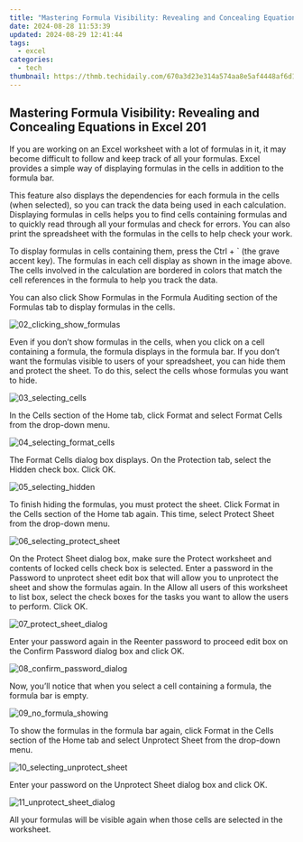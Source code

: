 ```yaml
---
title: "Mastering Formula Visibility: Revealing and Concealing Equations in Excel 201"
date: 2024-08-28 11:53:39
updated: 2024-08-29 12:41:44
tags:
  - excel
categories:
  - tech
thumbnail: https://thmb.techidaily.com/670a3d23e314a574aa8e5af4448af6d1aaae629960eef8dd3da5be3e28617436.jpg
---
```


## Mastering Formula Visibility: Revealing and Concealing Equations in Excel 201

If you are working on an Excel worksheet with a lot of formulas in it, it may become difficult to follow and keep track of all your formulas. Excel provides a simple way of displaying formulas in the cells in addition to the formula bar.

 This feature also displays the dependencies for each formula in the cells (when selected), so you can track the data being used in each calculation. Displaying formulas in cells helps you to find cells containing formulas and to quickly read through all your formulas and check for errors. You can also print the spreadsheet with the formulas in the cells to help check your work.

 To display formulas in cells containing them, press the Ctrl + \` (the grave accent key). The formulas in each cell display as shown in the image above. The cells involved in the calculation are bordered in colors that match the cell references in the formula to help you track the data.

 You can also click Show Formulas in the Formula Auditing section of the Formulas tab to display formulas in the cells.

![02_clicking_show_formulas](https://static1.howtogeekimages.com/wordpress/wp-content/uploads/2013/11/02_clicking_show_formulas.png) 

 Even if you don’t show formulas in the cells, when you click on a cell containing a formula, the formula displays in the formula bar. If you don’t want the formulas visible to users of your spreadsheet, you can hide them and protect the sheet. To do this, select the cells whose formulas you want to hide.

![03_selecting_cells](https://static1.howtogeekimages.com/wordpress/wp-content/uploads/2013/11/03_selecting_cells.png) 

 In the Cells section of the Home tab, click Format and select Format Cells from the drop-down menu.

![04_selecting_format_cells](https://static1.howtogeekimages.com/wordpress/wp-content/uploads/2013/11/04_selecting_format_cells.png) 

 The Format Cells dialog box displays. On the Protection tab, select the Hidden check box. Click OK.

![05_selecting_hidden](https://static1.howtogeekimages.com/wordpress/wp-content/uploads/2013/11/05_selecting_hidden.png) 

 To finish hiding the formulas, you must protect the sheet. Click Format in the Cells section of the Home tab again. This time, select Protect Sheet from the drop-down menu.

![06_selecting_protect_sheet](https://static1.howtogeekimages.com/wordpress/wp-content/uploads/2013/11/06_selecting_protect_sheet.png) 

 On the Protect Sheet dialog box, make sure the Protect worksheet and contents of locked cells check box is selected. Enter a password in the Password to unprotect sheet edit box that will allow you to unprotect the sheet and show the formulas again. In the Allow all users of this worksheet to list box, select the check boxes for the tasks you want to allow the users to perform. Click OK.

![07_protect_sheet_dialog](https://static1.howtogeekimages.com/wordpress/wp-content/uploads/2013/11/07_protect_sheet_dialog.png) 

 Enter your password again in the Reenter password to proceed edit box on the Confirm Password dialog box and click OK.

![08_confirm_password_dialog](https://static1.howtogeekimages.com/wordpress/wp-content/uploads/2013/11/08_confirm_password_dialog.png) 

 Now, you’ll notice that when you select a cell containing a formula, the formula bar is empty.

![09_no_formula_showing](https://static1.howtogeekimages.com/wordpress/wp-content/uploads/2013/11/09_no_formula_showing.png) 

 To show the formulas in the formula bar again, click Format in the Cells section of the Home tab and select Unprotect Sheet from the drop-down menu.

![10_selecting_unprotect_sheet](https://static1.howtogeekimages.com/wordpress/wp-content/uploads/2013/11/10_selecting_unprotect_sheet.png) 

 Enter your password on the Unprotect Sheet dialog box and click OK.

![11_unprotect_sheet_dialog](https://static1.howtogeekimages.com/wordpress/wp-content/uploads/2013/11/11_unprotect_sheet_dialog.png) 

 All your formulas will be visible again when those cells are selected in the worksheet.

<ins class="adsbygoogle"
     style="display:block"
     data-ad-format="autorelaxed"
     data-ad-client="ca-pub-7571918770474297"
     data-ad-slot="1223367746"></ins>



<ins class="adsbygoogle"
     style="display:block"
     data-ad-client="ca-pub-7571918770474297"
     data-ad-slot="8358498916"
     data-ad-format="auto"
     data-full-width-responsive="true"></ins>
